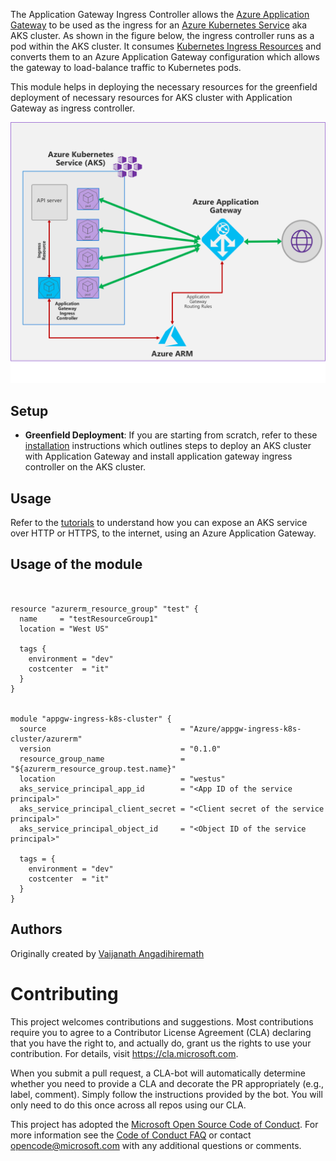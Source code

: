 
The Application Gateway Ingress Controller allows the [Azure Application Gateway](https://azure.microsoft.com/en-us/services/application-gateway/) to be used as the ingress for an [Azure Kubernetes Service](https://azure.microsoft.com/en-us/services/kubernetes-service/) aka AKS cluster. As shown in the figure below, the ingress controller runs as a pod within the AKS cluster. It consumes [Kubernetes Ingress Resources](https://kubernetes.io/docs/concepts/services-networking/ingress/) and converts them to an Azure Application Gateway configuration which allows the gateway to load-balance traffic to Kubernetes pods.

This module helps in deploying the necessary resources for the greenfield deployment of necessary resources for AKS cluster with Application Gateway as ingress controller. 

![Azure Application Gateway + AKS](https://github.com/Azure/application-gateway-kubernetes-ingress/blob/master/docs/images/architecture.png)

## Setup
* **Greenfield Deployment**: If you are starting from scratch, refer to these [installation](docs/install-new.md) instructions which outlines steps to deploy an AKS cluster with Application Gateway and install application gateway ingress controller on the AKS cluster.

## Usage
Refer to the [tutorials](https://github.com/Azure/application-gateway-kubernetes-ingress/blob/master/docs/tutorial.md) to understand how you can expose an AKS service over HTTP or HTTPS, to the internet, using an Azure Application Gateway.

## Usage of the module 
```hcl


resource "azurerm_resource_group" "test" {
  name     = "testResourceGroup1"
  location = "West US"

  tags {
    environment = "dev"
    costcenter  = "it"
  }
}


module "appgw-ingress-k8s-cluster" {
  source                              = "Azure/appgw-ingress-k8s-cluster/azurerm" 
  version                             = "0.1.0"
  resource_group_name                 = "${azurerm_resource_group.test.name}"
  location                            = "westus"
  aks_service_principal_app_id        = "<App ID of the service principal>"
  aks_service_principal_client_secret = "<Client secret of the service principal>"
  aks_service_principal_object_id     = "<Object ID of the service principal>"
  
  tags = {
    environment = "dev"
    costcenter  = "it"
  }
}

```

## Authors
Originally created by [Vaijanath Angadihiremath](http://github.com/VaijanathB)
# Contributing
This project welcomes contributions and suggestions.  Most contributions require you to agree to a
Contributor License Agreement (CLA) declaring that you have the right to, and actually do, grant us
the rights to use your contribution. For details, visit https://cla.microsoft.com.

When you submit a pull request, a CLA-bot will automatically determine whether you need to provide
a CLA and decorate the PR appropriately (e.g., label, comment). Simply follow the instructions
provided by the bot. You will only need to do this once across all repos using our CLA.

This project has adopted the [Microsoft Open Source Code of Conduct](https://opensource.microsoft.com/codeofconduct/).
For more information see the [Code of Conduct FAQ](https://opensource.microsoft.com/codeofconduct/faq/) or
contact [opencode@microsoft.com](mailto:opencode@microsoft.com) with any additional questions or comments.
